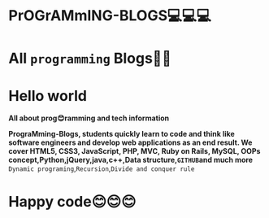 # PrOGrAMmING-BLOGS💻💻💻

# All `programming` Blogs📖📖

# Hello world
**All about prog😊ramming and tech information**

**PrograMming-Blogs, students quickly learn to code and think like software engineers and develop web applications as an end result. We cover HTML5, CSS3, JavaScript, PHP, MVC, Ruby on Rails, MySQL, OOPs concept,Python,jQuery,java,c++,Data structure,`GITHUB`and much more**
`Dynamic programing`,`Recursion`,`Divide and conquer rule`


# Happy code😊😊😊 

